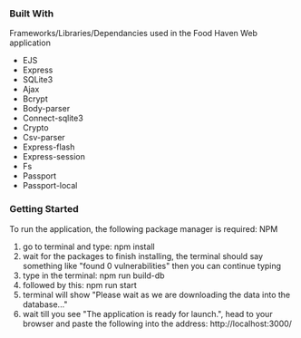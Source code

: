 ### Built With

Frameworks/Libraries/Dependancies used in the Food Haven Web application

- EJS
- Express
- SQLite3
- Ajax
- Bcrypt
- Body-parser
- Connect-sqlite3
- Crypto
- Csv-parser
- Express-flash
- Express-session
- Fs
- Passport
- Passport-local

### Getting Started

To run the application, the following package manager is required: NPM

1. go to terminal and type: npm install
2. wait for the packages to finish installing, the terminal should say something like "found 0 vulnerabilities" then you can continue typing
3. type in the terminal: npm run build-db
4. followed by this: npm run start
5. terminal will show "Please wait as we are downloading the data into the database..."
6. wait till you see "The application is ready for launch.", head to your browser and paste the following into the address: http://localhost:3000/
